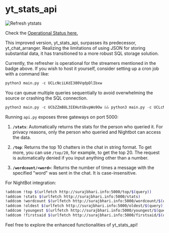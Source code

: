 # yt_stats_api
![Refresh ytstats](https://cronitor.io/badges/iBsIeh/production/8E7fTxi5f5-KsWy0k5D4-74vS_A.svg) </br>

Check the [Operational Status here.](https://suraj.cronitorstatus.com/)

This improved version, yt_stats_api, surpasses its predecessor, yt_chat_arranger. Realizing the limitations of using JSON for storing substantial data, it has transitioned to a more robust SQL storage solution.

Currently, the refresher is operational for the streamers mentioned in the badge above. If you wish to host it yourself, consider setting up a cron job with a command like:</br>
```python
python3 main.py -c UCLcNciLKdI380VqdpDlIbxw
```
You can queue multiple queries sequentially to avoid overwhelming the source or crashing the SQL connection.</br>
```python
python3 main.py -c UCbZZmB8L3IEHutGbvpWo9Ow && python3 main.py -c UCLcNciLKdI380VqdpDlIbxw
```

Running `api.py` exposes three gateways on port 5000:

1. **`/stats`**: Automatically returns the stats for the person who queried it. For privacy reasons, only the person who queried and Nightbot can access the data.

2. **`/top`**: Returns the top 10 chatters in the chat in string format. To get more, you can use `/top/20`, for example, to get the top 20. The request is automatically denied if you input anything other than a number.

3. **`/wordcount/<word>`**: Returns the number of times a message with the specified "word" was sent in the chat. It is case-insensitive.

For NightBot integration:

```bash
!addcom !top $(urlfetch http://surajbhari.info:5000/top/$(query))
!addcom !stats $(urlfetch http://surajbhari.info:5000/stats)
!addcom !wordcount $(urlfetch http://surajbhari.info:5000/wordcount/$(querystring))
!addcom !oldest $(urlfetch http://surajbhari.info:5000/oldest/$(query))
!addcom !youngest $(urlfetch http://surajbhari.info:5000/youngest/$(query))
!addcom !firstsaid $(urlfetch http://surajbhari.info:5000/firstsaid/$(querystring))
```
Feel free to explore the enhanced functionalities of yt_stats_api!
